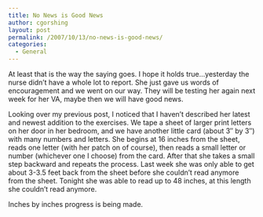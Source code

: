 ```yaml
---
title: No News is Good News
author: cgorshing
layout: post
permalink: /2007/10/13/no-news-is-good-news/
categories:
  - General
---
```

At least that is the way the saying goes. I hope it holds true&#8230;yesterday the nurse didn&#8217;t have a whole lot to report. She just gave us words of encouragement and we went on our way. They will be testing her again next week for her VA, maybe then we will have good news.

Looking over my previous post, I noticed that I haven&#8217;t described her latest and newest addition to the exercises. We tape a sheet of larger print letters on her door in her bedroom, and we have another little card (about 3&#8243; by 3&#8243;) with many numbers and letters. She begins at 16 inches from the sheet, reads one letter (with her patch on of course), then reads a small letter or number (whichever one I choose) from the card. After that she takes a small step backward and repeats the process. Last week she was only able to get about 3-3.5 feet back from the sheet before she couldn&#8217;t read anymore from the sheet. Tonight she was able to read up to 48 inches, at this length she couldn&#8217;t read anymore.

Inches by inches progress is being made.
